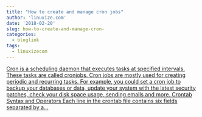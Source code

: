 ```yaml
---
title: "How to create and manage cron jobs"
author: 'linuxize.com'
date: '2018-02-20'
slug: how-to-create-and-manage-cron-
categories:
  - bloglink
tags:
  - linuxizecom
---
```


[Cron is a scheduling daemon that executes tasks at specified intervals. These tasks are called cronjobs. Cron jobs are mostly used for creating periodic and recurring tasks. For example, you could set a cron job to backup your databases or data, update your system with the latest security patches, check your disk space usage, sending emails and more. Crontab Syntax and Operators Each line in the crontab file contains six fields separated by a...<click to read more>](https://linuxize.com/post/how-to-create-and-manage-cron-jobs/)

